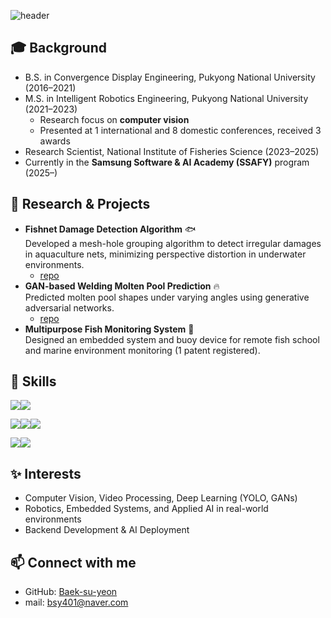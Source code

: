 ![header](https://capsule-render.vercel.app/api?type=transparent&color=auto&height=100&section=header&text=Suyeon's%20Github&fontSize=100)

## 🎓 **Background**  
- B.S. in Convergence Display Engineering, Pukyong National University (2016–2021)  
- M.S. in Intelligent Robotics Engineering, Pukyong National University (2021–2023)  
  - Research focus on **computer vision**  
  - Presented at 1 international and 8 domestic conferences, received 3 awards  
- Research Scientist, National Institute of Fisheries Science (2023–2025)  
- Currently in the **Samsung Software & AI Academy (SSAFY)** program (2025–)

## 🔬 **Research & Projects**  

- **Fishnet Damage Detection Algorithm** 🐟  
  Developed a mesh-hole grouping algorithm to detect irregular damages in aquaculture nets, minimizing perspective distortion in underwater environments.
  - [repo](https://github.com/Baek-su-yeon/Mesh_Hole_Grouping)
- **GAN-based Welding Molten Pool Prediction** 🔥  
  Predicted molten pool shapes under varying angles using generative adversarial networks.
  - [repo](https://github.com/Baek-su-yeon/molten_pool_predict)
- **Multipurpose Fish Monitoring System** 🌊  
  Designed an embedded system and buoy device for remote fish school and marine environment monitoring (1 patent registered).


## 📌 **Skills**

<img src="https://img.shields.io/badge/CSS3-1272B6?style=for-the-badge&logo=python&logoColor=white" /><img src="https://img.shields.io/badge/HTML5-E34F26?style=for-the-badge&logo=python&logoColor=white" />

<img src="https://img.shields.io/badge/python-%233776AB.svg?&style=for-the-badge&logo=python&logoColor=white" /><img src="https://img.shields.io/badge/c++-00599C?&style=for-the-badge&logo=python&logoColor=white" /><img src="https://img.shields.io/badge/PyTorch-EE4C2C?&style=for-the-badge&logo=python&logoColor=white" />

<img src="https://img.shields.io/badge/VisualStudioCode-007ACC?&style=for-the-badge&logo=python&logoColor=white" /><img src="https://img.shields.io/badge/Pycharm-000000?&style=for-the-badge&logo=python&logoColor=white" />

## ✨ **Interests**  
- Computer Vision, Video Processing, Deep Learning (YOLO, GANs)  
- Robotics, Embedded Systems, and Applied AI in real-world environments  
- Backend Development & AI Deployment  


## 📫 **Connect with me**  
- GitHub: [Baek-su-yeon](https://github.com/Baek-su-yeon)
- mail: bsy401@naver.com
